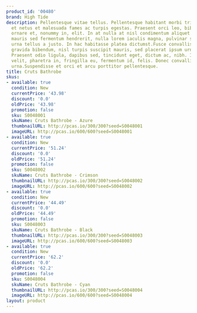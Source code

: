 ```yaml
---
product_id: '00480'
brand: High Tide
description: Pellentesque vitae tellus. Pellentesque habitant morbi tristique senectus
  et netus et malesuada fames ac turpis egestas. Praesent orci leo, bibendum nec,
  ornare et, nonummy in, elit. In at nulla at nisl condimentum aliquet. Praesent pretium,
  mauris sed fermentum hendrerit, nulla lorem iaculis magna, pulvinar scelerisque
  urna tellus a justo. In hac habitasse platea dictumst.Fusce convallis, mauris imperdiet
  gravida bibendum, nisl turpis suscipit mauris, sed placerat ipsum urna sed risus.
  Praesent odio ligula, dapibus sed, tincidunt eget, dictum ac, nibh. Integer sem
  velit, pharetra in, fringilla eu, fermentum id, felis. Donec convallis tincidunt
  urna.Suspendisse et orci et arcu porttitor pellentesque.
title: Cruts Bathrobe
skus:
- available: true
  condition: New
  currentPrice: '43.98'
  discount: '0.0'
  oldPrice: '43.98'
  promotion: false
  sku: S0048001
  skuName: Cruts Bathrobe - Azure
  thumbnailURL: http://pcas.io/300/300?seed=S0048001
  imageURL: http://pcas.io/600/600?seed=S0048001
- available: true
  condition: New
  currentPrice: '51.24'
  discount: '0.0'
  oldPrice: '51.24'
  promotion: false
  sku: S0048002
  skuName: Cruts Bathrobe - Crimson
  thumbnailURL: http://pcas.io/300/300?seed=S0048002
  imageURL: http://pcas.io/600/600?seed=S0048002
- available: true
  condition: New
  currentPrice: '44.49'
  discount: '0.0'
  oldPrice: '44.49'
  promotion: false
  sku: S0048003
  skuName: Cruts Bathrobe - Black
  thumbnailURL: http://pcas.io/300/300?seed=S0048003
  imageURL: http://pcas.io/600/600?seed=S0048003
- available: true
  condition: New
  currentPrice: '62.2'
  discount: '0.0'
  oldPrice: '62.2'
  promotion: false
  sku: S0048004
  skuName: Cruts Bathrobe - Cyan
  thumbnailURL: http://pcas.io/300/300?seed=S0048004
  imageURL: http://pcas.io/600/600?seed=S0048004
layout: product
---
```

